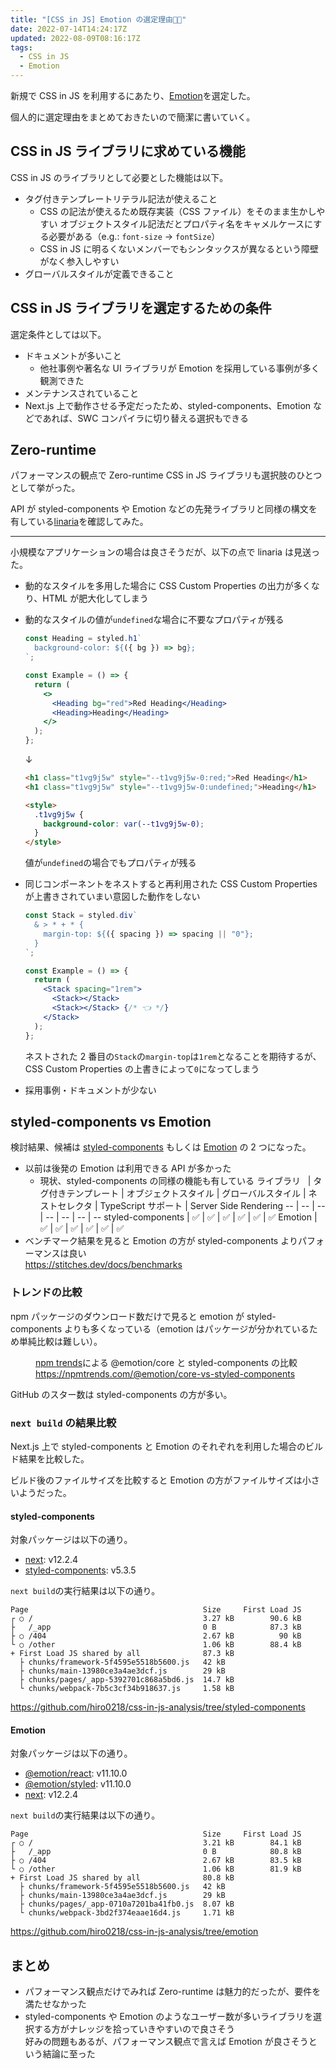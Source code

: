 ```yaml
---
title: "[CSS in JS] Emotion の選定理由👩‍🎤"
date: 2022-07-14T14:24:17Z
updated: 2022-08-09T08:16:17Z
tags:
  - CSS in JS
  - Emotion
---
```


新規で CSS in JS を利用するにあたり、[Emotion](https://github.com/emotion-js/emotion)を選定した。

個人的に選定理由をまとめておきたいので簡潔に書いていく。

## CSS in JS ライブラリに求めている機能

CSS in JS のライブラリとして必要とした機能は以下。

- タグ付きテンプレートリテラル記法が使えること
  - CSS の記法が使えるため既存実装（CSS ファイル）をそのまま生かしやすい
    オブジェクトスタイル記法だとプロパティ名をキャメルケースにする必要がある（e.g.: `font-size` → `fontSize`）
  - CSS in JS に明るくないメンバーでもシンタックスが異なるという障壁がなく参入しやすい
- グローバルスタイルが定義できること

## CSS in JS ライブラリを選定するための条件

選定条件としては以下。

- ドキュメントが多いこと
  - 他社事例や著名な UI ライブラリが Emotion を採用している事例が多く観測できた
- メンテナンスされていること
- Next.js 上で動作させる予定だったため、styled-components、Emotion などであれば、SWC コンパイラに切り替える選択もできる

## Zero-runtime

パフォーマンスの観点で Zero-runtime CSS in JS ライブラリも選択肢のひとつとして挙がった。

API が styled-components や Emotion などの先発ライブラリと同様の構文を有している[linaria](https://linaria.dev/)を確認してみた。

---

小規模なアプリケーションの場合は良さそうだが、以下の点で linaria は見送った。

- 動的なスタイルを多用した場合に CSS Custom Properties の出力が多くなり、HTML が肥大化してしまう
- 動的なスタイルの値が`undefined`な場合に不要なプロパティが残る

  ```jsx
  const Heading = styled.h1`
    background-color: ${({ bg }) => bg};
  `;

  const Example = () => {
    return (
      <>
        <Heading bg="red">Red Heading</Heading>
        <Heading>Heading</Heading>
      </>
    );
  };
  ```

  ↓

  ```html
  <h1 class="t1vg9j5w" style="--t1vg9j5w-0:red;">Red Heading</h1>
  <h1 class="t1vg9j5w" style="--t1vg9j5w-0:undefined;">Heading</h1>

  <style>
    .t1vg9j5w {
      background-color: var(--t1vg9j5w-0);
    }
  </style>
  ```

  値が`undefined`の場合でもプロパティが残る

- 同じコンポーネントをネストすると再利用された CSS Custom Properties が上書きされていまい意図した動作をしない

  ```jsx
  const Stack = styled.div`
    & > * + * {
      margin-top: ${({ spacing }) => spacing || "0"};
    }
  `;

  const Example = () => {
    return (
      <Stack spacing="1rem">
        <Stack></Stack>
        <Stack></Stack> {/* 👈 */}
      </Stack>
    );
  };
  ```

  ネストされた 2 番目の`Stack`の`margin-top`は`1rem`となることを期待するが、CSS Custom Properties の上書きによって`0`になってしまう

- 採用事例・ドキュメントが少ない

## styled-components vs Emotion

検討結果、候補は [styled-components](https://github.com/styled-components/styled-components) もしくは [Emotion](https://github.com/emotion-js/emotion) の 2 つになった。

- 以前は後発の Emotion は利用できる API が多かった
  - 現状、styled-components の同様の機能も有している
    ライブラリ   | タグ付きテンプレート | オブジェクトスタイル | グローバルスタイル | ネストセレクタ | TypeScript サポート | Server Side Rendering
    -- | -- | -- | -- | -- | -- | --
    styled-components | ✅ | ✅ | ✅ | ✅ | ✅ | ✅
    Emotion | ✅ | ✅ | ✅ | ✅ | ✅ | ✅
- ベンチマーク結果を見ると Emotion の方が styled-components よりパフォーマンスは良い  
  https://stitches.dev/docs/benchmarks

### トレンドの比較

npm パッケージのダウンロード数だけで見ると emotion が styled-components よりも多くなっている（emotion はパッケージが分かれているため単純比較は難しい）。

<figure>
  <img src="https://user-images.githubusercontent.com/3617124/180351532-cd20b750-f2b2-4621-83ad-4a1f4e4a9c26.png" alt="">
  <figcaption>
  <a href="https://www.npmtrends.com/">npm trends</a>による @emotion/core と styled-components の比較<br>
  <a href="https://npmtrends.com/@emotion/core-vs-styled-components">https://npmtrends.com/@emotion/core-vs-styled-components</a>
  </figcaption>
</figure>

GitHub のスター数は styled-components の方が多い。

### `next build` の結果比較

Next.js 上で styled-components と Emotion のそれぞれを利用した場合のビルド結果を比較した。

ビルド後のファイルサイズを比較すると Emotion の方がファイルサイズは小さいようだった。

#### styled-components

対象パッケージは以下の通り。

- [next](https://www.npmjs.com/package/next): v12.2.4
- [styled-components](https://www.npmjs.com/package/styled-components): v5.3.5

`next build`の実行結果は以下の通り。

```
Page                                       Size     First Load JS
┌ ○ /                                      3.27 kB        90.6 kB
├   /_app                                  0 B            87.3 kB
├ ○ /404                                   2.67 kB          90 kB
└ ○ /other                                 1.06 kB        88.4 kB
+ First Load JS shared by all              87.3 kB
  ├ chunks/framework-5f4595e5518b5600.js   42 kB
  ├ chunks/main-13980ce3a4ae3dcf.js        29 kB
  ├ chunks/pages/_app-5392701c868a5bd6.js  14.7 kB
  └ chunks/webpack-7b5c3cf34b918637.js     1.58 kB
```

https://github.com/hiro0218/css-in-js-analysis/tree/styled-components

#### Emotion

対象パッケージは以下の通り。

- [@emotion/react](https://www.npmjs.com/package/@emotion/react): v11.10.0
- [@emotion/styled](https://www.npmjs.com/package/@emotion/styled): v11.10.0
- [next](https://www.npmjs.com/package/next): v12.2.4

`next build`の実行結果は以下の通り。

```
Page                                       Size     First Load JS
┌ ○ /                                      3.21 kB        84.1 kB
├   /_app                                  0 B            80.8 kB
├ ○ /404                                   2.67 kB        83.5 kB
└ ○ /other                                 1.06 kB        81.9 kB
+ First Load JS shared by all              80.8 kB
  ├ chunks/framework-5f4595e5518b5600.js   42 kB
  ├ chunks/main-13980ce3a4ae3dcf.js        29 kB
  ├ chunks/pages/_app-0710a7201ba41fb0.js  8.07 kB
  └ chunks/webpack-3bd2f374eaae16d4.js     1.71 kB
```

https://github.com/hiro0218/css-in-js-analysis/tree/emotion

## まとめ

- パフォーマンス観点だけでみれば Zero-runtime は魅力的だったが、要件を満たせなかった
- styled-components や Emotion のようなユーザー数が多いライブラリを選択する方がナレッジを拾っていきやすいので良さそう  
  好みの問題もあるが、パフォーマンス観点で言えば Emotion が良さそうという結論に至った
